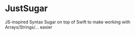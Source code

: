 # JustSugar
JS-inspired Syntax Sugar on top of Swift to make working with Arrays/Strings/... easier
